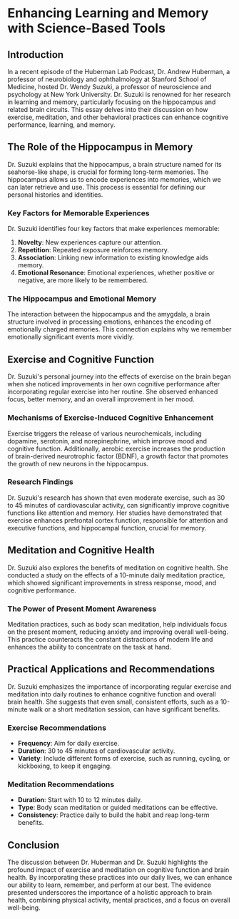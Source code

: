 # Enhancing Learning and Memory with Science-Based Tools

## Introduction

In a recent episode of the Huberman Lab Podcast, Dr. Andrew Huberman, a professor of neurobiology and ophthalmology at Stanford School of Medicine, hosted Dr. Wendy Suzuki, a professor of neuroscience and psychology at New York University. Dr. Suzuki is renowned for her research in learning and memory, particularly focusing on the hippocampus and related brain circuits. This essay delves into their discussion on how exercise, meditation, and other behavioral practices can enhance cognitive performance, learning, and memory.

## The Role of the Hippocampus in Memory

Dr. Suzuki explains that the hippocampus, a brain structure named for its seahorse-like shape, is crucial for forming long-term memories. The hippocampus allows us to encode experiences into memories, which we can later retrieve and use. This process is essential for defining our personal histories and identities.

### Key Factors for Memorable Experiences

Dr. Suzuki identifies four key factors that make experiences memorable:
1. **Novelty**: New experiences capture our attention.
2. **Repetition**: Repeated exposure reinforces memory.
3. **Association**: Linking new information to existing knowledge aids memory.
4. **Emotional Resonance**: Emotional experiences, whether positive or negative, are more likely to be remembered.

### The Hippocampus and Emotional Memory

The interaction between the hippocampus and the amygdala, a brain structure involved in processing emotions, enhances the encoding of emotionally charged memories. This connection explains why we remember emotionally significant events more vividly.

## Exercise and Cognitive Function

Dr. Suzuki's personal journey into the effects of exercise on the brain began when she noticed improvements in her own cognitive performance after incorporating regular exercise into her routine. She observed enhanced focus, better memory, and an overall improvement in her mood.

### Mechanisms of Exercise-Induced Cognitive Enhancement

Exercise triggers the release of various neurochemicals, including dopamine, serotonin, and norepinephrine, which improve mood and cognitive function. Additionally, aerobic exercise increases the production of brain-derived neurotrophic factor (BDNF), a growth factor that promotes the growth of new neurons in the hippocampus.

### Research Findings

Dr. Suzuki's research has shown that even moderate exercise, such as 30 to 45 minutes of cardiovascular activity, can significantly improve cognitive functions like attention and memory. Her studies have demonstrated that exercise enhances prefrontal cortex function, responsible for attention and executive functions, and hippocampal function, crucial for memory.

## Meditation and Cognitive Health

Dr. Suzuki also explores the benefits of meditation on cognitive health. She conducted a study on the effects of a 10-minute daily meditation practice, which showed significant improvements in stress response, mood, and cognitive performance.

### The Power of Present Moment Awareness

Meditation practices, such as body scan meditation, help individuals focus on the present moment, reducing anxiety and improving overall well-being. This practice counteracts the constant distractions of modern life and enhances the ability to concentrate on the task at hand.

## Practical Applications and Recommendations

Dr. Suzuki emphasizes the importance of incorporating regular exercise and meditation into daily routines to enhance cognitive function and overall brain health. She suggests that even small, consistent efforts, such as a 10-minute walk or a short meditation session, can have significant benefits.

### Exercise Recommendations

- **Frequency**: Aim for daily exercise.
- **Duration**: 30 to 45 minutes of cardiovascular activity.
- **Variety**: Include different forms of exercise, such as running, cycling, or kickboxing, to keep it engaging.

### Meditation Recommendations

- **Duration**: Start with 10 to 12 minutes daily.
- **Type**: Body scan meditation or guided meditations can be effective.
- **Consistency**: Practice daily to build the habit and reap long-term benefits.

## Conclusion

The discussion between Dr. Huberman and Dr. Suzuki highlights the profound impact of exercise and meditation on cognitive function and brain health. By incorporating these practices into our daily lives, we can enhance our ability to learn, remember, and perform at our best. The evidence presented underscores the importance of a holistic approach to brain health, combining physical activity, mental practices, and a focus on overall well-being.